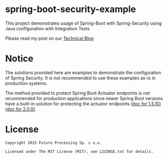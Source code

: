 spring-boot-security-example
============================

This project demonstrates usage of Spring-Boot with Spring-Security using Java configuration with Integration Tests

Please read my post on our [Technical Blog](http://www.future-processing.pl/blog/exploring-spring-boot-and-spring-security-custom-token-based-authentication-of-rest-services-with-spring-security-and-pinch-of-spring-java-configuration-and-spring-integration-testing/)

Notice
======

The solutions provided here are examples to demonstrate the configuration of Spring Security. It is not recommended to use these examples as-is in production systems.

The method provided to protect Spring Boot Actuator endpoints is not recommended for production applications since newer Spring Boot versions have a built-in solution for protecting the actuator endpoints [(doc for 1.5.10)](https://docs.spring.io/spring-boot/docs/1.5.10.RELEASE/reference/html/production-ready-monitoring.html#production-ready-health-access-restrictions) [(doc for 2.0.0)](https://docs.spring.io/spring-boot/docs/current/reference/html/production-ready-endpoints.html#production-ready-endpoints-security).

License
=======

    Copyright 2015 Future Processing Sp. z o.o.

    Licensed under The MIT License (MIT), see LICENSE.txt for details.
